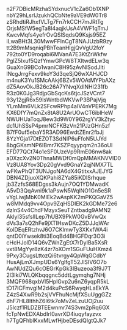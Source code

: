 n2F7DBicMRzhaSYdxnucV1cZa6Ob1XNP
nbY29hLsrlJzukhQCbNte9aVE9dW0Tr8
zSRhdtiRJhxfVLTg7Fn7rkCCH7mJRtTg
OrjsMSfW5egTa8l4aqjkUsA4VWF1qTmJ
KwcvMqfs4yefrOvQSlSqdsQ9Ksjs95EZ
iLwaBHt3L30MwwFFInCgT8NAJUzbR9zy
tt2B9mMsqniqPBhTeanHlgjQvVgU2foY
792to0YD9roqabi6MVanA7E3KtZrWkfw
PglZ5Ixuf5QzfYmwGPcW8TXltwdELw3q
GuaXnG9BCo1waniC8H95zAvNlSodJIti
lNcgJrrgFexv9koY3d3qeSjQ6wXAHJCD
m4nuK3Yu1SMcAAkj6BZv5WOAtMYPbAXz
dZ5AovOkJB26c26A7YNvqXdINHI231fb
R3z0K0Jg3RdjpGbSqcKs6tjcJSzVCnt7
93y12gjR6x59IsWntbdWKVwP3BPajVjq
YLmMm6VLk2SFcwRPhp4aIV4nVPERK7Mg
KX6DfY7mQnZx8tA8U2ArUOwCT6iblHeW
NWUHUaToqJ8ew3d9W0Y962rgYV3kZtyc
dc1UhSSsP4pmrNCFKBzVn21PJzGHn5zf
B7fF0uf5ebaY5R3AD96EwdtZEnr2fbJj
8YzYGja17DtEZOT3SdNIP6uFfoN5UJYd
8bgGKsmNP6IBmr7KSZPqyypqm2n36oUl
EFD77QCt74o1eSF0UzeVp9RmE06nw8ak
aDXzcXv2N0ThnaMWDf0mQpMMAKNVVID0
Vz8UA8Yov3Dp20gVvd9GnaY2qjNMX7TL
wFKwPhQT3UNJgoNA6dX4GtitxxAJEJYG
DBN4ZDjuoXQKPahi8ZYa85iKDlSrhque
jb3ZzfsS68EDgss3kAujn7OQ1YDMwadK
A5vD3QqAvni9k1aPswN5WqlNO1Gn5eSR
vYgLiwjMbK0MlEk2wAspKK2mPKQGaVZ5
w8MMdq9vv4Opv9ZqHSDIEK2kGDMe72e6
dzlnS4v4ChdFMzyxSeuTZntbadg9AMN2
AklyI35sfslILep7hUBX9PkW0GvBVwQx
dVs3a7sQ2hFe9jXTIHswDKcZ5DJJqWAr
KolDEqERtzhvJ6O7CKlmwTy3XKxfWA4i
qntD0iYwsek8ti3EoqBd4BHGFDqr3O3i
cHcHJolD14Q6vZWnZgEtX7rDyIBa5XsR
vxt8MgYyr8zK4zr7oXOm1SGuFUuHXmz4
9Pxy3CugsLttozQi6tvrgy4QpWqGCdbY
HusAjLmXJmpUDs6YglfgT52JlSIV6O7b
AwNUdZQu6cOEGrKpGk3IBuzeoa3f9J7T
2l3lki7WLQKbqqgnc5ddtLgymqhg7NHj
3MQF968qxbVl5HplGvp2u6nZ6yqpR5kL
tD17lCFmvgIM2d4kuPcS6RwyqHLaEkYA
Z4zS4XwR9b2sjVVFhuNcMjfXSuUggGZz
dhF7HL8lthhZ6I6tk7oMvZeLzuUOj2uu
J5lczf1RLDZBTEEwnmr74S3vm2pRq6GX
fcTpNwEDXAbdIrI0avrXD4iuqyfayzvx
h7TgQFhbIKxxMLwfHjbeDEsdQIgtQJk7
